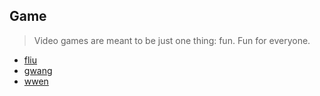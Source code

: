 ## Game

> Video games are meant to be just one thing: fun. Fun for everyone.

- [fliu](game/fliu.md)
- [gwang](game/gwang.md)
- [wwen](game/wwen.md)
